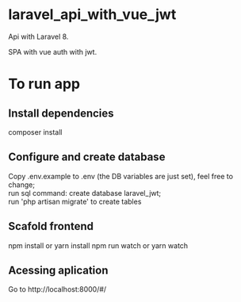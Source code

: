 # laravel_api_with_vue_jwt

Api with Laravel 8.

SPA with vue auth with jwt.

# To run app

## Install dependencies

composer install

## Configure and create database

Copy .env.example to .env (the DB variables are just set), feel free to change;
<br>
run sql command: create database laravel_jwt;
<br>
run 'php artisan migrate' to create tables

## Scafold frontend

npm install or yarn install
npm run watch or yarn watch

## Acessing aplication

Go to http://localhost:8000/#/
